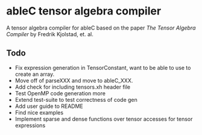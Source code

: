 # ableC tensor algebra compiler
A tensor algebra compiler for ableC based on the paper *The Tensor Algebra Compiler* by Fredrik Kjolstad, et. al.

## Todo
* Fix expression generation in TensorConstant, want to be able to use to create an array. 
* Move off of parseXXX and move to ableC\_XXX.
* Add check for including tensors.xh header file
* Test OpenMP code generation more
* Extend test-suite to test correctness of code gen
* Add user guide to README
* Find nice examples
* Implement sparse and dense functions over tensor accesses for tensor expressions
